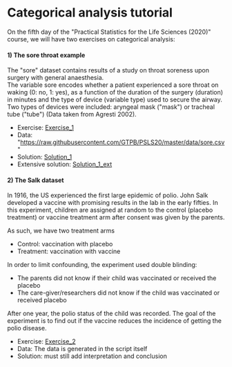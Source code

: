 # Categorical analysis tutorial

On the fifth day of the "Practical Statistics for the Life Sciences (2020)" course, we will have two exercises on categorical analysis:

#### 1) The sore throat example

The "sore" dataset contains results of a study on throat soreness upon surgery with general anaesthesia.  
The variable sore encodes whether a patient experienced a sore throat on waking (0: no, 1: yes),  as a function of the duration of the surgery
(duration) in minutes and the type of device (variable type) used to secure the airway.
Two types of devices were included: aryngeal mask ("mask") or tracheal tube ("tube") (Data taken from Agresti 2002).

- Exercise: [Exercise_1](./10-categorical_sore_half.html)
- Data: "https://raw.githubusercontent.com/GTPB/PSLS20/master/data/sore.csv"
- Solution: [Solution_1](./10-categorical-soreBase.html)
- Extensive solution: [Solution_1_ext](./10-categorical-soreExtended.html)

#### 2) The Salk dataset

In 1916, the US experienced the first large epidemic of polio. John Salk developed a vaccine with promising results in the lab in the early fifties.
In this experiment, children are assigned at random to the control (placebo treatment) or vaccine treatment arm after consent was given by
the parents.

As such, we have two treatment arms
- Control: vaccination with placebo
- Treatment: vaccination with vaccine

In order to limit confounding, the experiment used  double blinding:
- The parents did not know if their child was vaccinated or received the placebo
- The care-giver/researchers did not know if the child was vaccinated or received placebo

After one year, the polio status of the child was recorded. The goal of the experiment is to find out if the vaccine reduces the
incidence of getting the polio disease.

- Exercise: [Exercise_2](./10-salk_half.html)
- Data: The data is generated in the script itself
- Solution: must still add interpretation and conclusion



